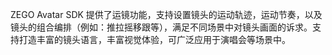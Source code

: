 ZEGO Avatar SDK 提供了运镜功能，支持设置镜头的运动轨迹，运动节奏，以及镜头的组合编排（例如：推拉摇移跟等），满足不同场景中对镜头画面的诉求。支持打造丰富的镜头语言，丰富视觉体验，可广泛应用于演唱会等场景中。


